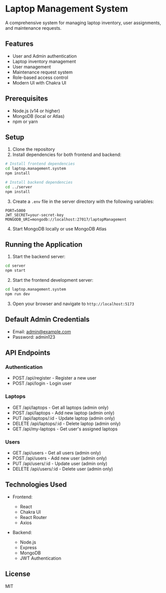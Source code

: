 # Laptop Management System

A comprehensive system for managing laptop inventory, user assignments, and maintenance requests.

## Features

- User and Admin authentication
- Laptop inventory management
- User management
- Maintenance request system
- Role-based access control
- Modern UI with Chakra UI

## Prerequisites

- Node.js (v14 or higher)
- MongoDB (local or Atlas)
- npm or yarn

## Setup

1. Clone the repository
2. Install dependencies for both frontend and backend:

```bash
# Install frontend dependencies
cd laptop.management.system
npm install

# Install backend dependencies
cd ../server
npm install
```

3. Create a `.env` file in the server directory with the following variables:

```
PORT=5000
JWT_SECRET=your-secret-key
MONGODB_URI=mongodb://localhost:27017/laptopManagement
```

4. Start MongoDB locally or use MongoDB Atlas

## Running the Application

1. Start the backend server:

```bash
cd server
npm start
```

2. Start the frontend development server:

```bash
cd laptop.management.system
npm run dev
```

3. Open your browser and navigate to `http://localhost:5173`

## Default Admin Credentials

- Email: admin@example.com
- Password: admin123

## API Endpoints

### Authentication
- POST /api/register - Register a new user
- POST /api/login - Login user

### Laptops
- GET /api/laptops - Get all laptops (admin only)
- POST /api/laptops - Add new laptop (admin only)
- PUT /api/laptops/:id - Update laptop (admin only)
- DELETE /api/laptops/:id - Delete laptop (admin only)
- GET /api/my-laptops - Get user's assigned laptops

### Users
- GET /api/users - Get all users (admin only)
- POST /api/users - Add new user (admin only)
- PUT /api/users/:id - Update user (admin only)
- DELETE /api/users/:id - Delete user (admin only)

## Technologies Used

- Frontend:
  - React
  - Chakra UI
  - React Router
  - Axios

- Backend:
  - Node.js
  - Express
  - MongoDB
  - JWT Authentication

## License

MIT
